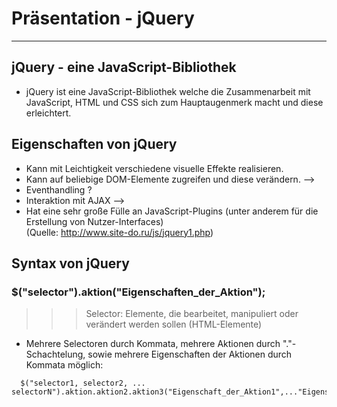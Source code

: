 # Präsentation - jQuery
----------------------------------------------------------------------------

## jQuery - eine JavaScript-Bibliothek

* jQuery ist eine JavaScript-Bibliothek welche die Zusammenarbeit mit JavaScript, HTML und CSS sich zum Hauptaugenmerk macht und diese erleichtert.


## Eigenschaften von jQuery

* Kann mit Leichtigkeit verschiedene visuelle Effekte realisieren.
* Kann auf beliebige DOM-Elemente zugreifen und diese verändern. -->
* Eventhandling ?
* Interaktion mit AJAX -->
* Hat eine sehr große Fülle an JavaScript-Plugins (unter anderem für die Erstellung von Nutzer-Interfaces) 
<br /> (Quelle: http://www.site-do.ru/js/jquery1.php)

## Syntax von jQuery

### $("selector").aktion("Eigenschaften_der_Aktion");
 
 >>> Selector: Elemente, die bearbeitet, manipuliert oder verändert werden sollen (HTML-Elemente)

  * Mehrere Selectoren durch Kommata, mehrere Aktionen durch "."-Schachtelung, sowie mehrere Eigenschaften der Aktionen durch Kommata möglich:
```jquery  
  $("selector1, selector2, ... selectorN").aktion.aktion2.aktion3("Eigenschaft_der_Aktion1",..."Eigenschaft_der_AktionN");
``` 
 
 
 
